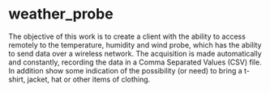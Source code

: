 # weather_probe
The objective of this work is to create a client with the ability to access remotely to the temperature, humidity and wind probe, which has the ability to send data over a wireless network. The acquisition is made automatically and constantly, recording the data in a Comma Separated Values (CSV) file. In addition show some indication of the possibility (or need) to bring a t-shirt, jacket, hat or other items of clothing.



